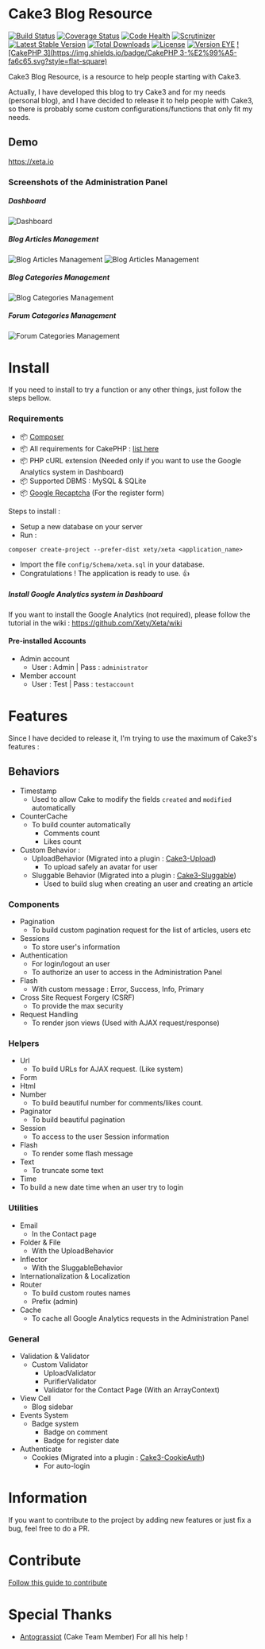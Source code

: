 # Cake3 Blog Resource

[![Build Status](https://img.shields.io/travis/Xety/Xeta.svg?style=flat-square)](https://travis-ci.org/Xety/Xeta)
[![Coverage Status](https://img.shields.io/coveralls/Xety/Xeta/master.svg?style=flat-square)](https://coveralls.io/r/Xety/Xeta)
[![Code Health](https://landscape.io/github/Xety/Xeta/master/landscape.svg?style=flat-square)](https://landscape.io/github/Xety/Xeta/master)
[![Scrutinizer](https://img.shields.io/scrutinizer/g/Xety/Xeta.svg?style=flat-square)](https://scrutinizer-ci.com/g/Xety/Xeta)
[![Latest Stable Version](https://img.shields.io/packagist/v/Xety/Xeta.svg?style=flat-square)](https://packagist.org/packages/xety/xeta)
[![Total Downloads](https://img.shields.io/packagist/dt/xety/xeta.svg?style=flat-square)](https://packagist.org/packages/xety/xeta)
[![License](https://img.shields.io/badge/license-MIT-brightgreen.svg?style=flat-square)](https://packagist.org/packages/xety/xeta)
[![Version EYE](https://img.shields.io/versioneye/d/ruby/rails.svg?style=flat-square)](https://www.versioneye.com/user/projects/55430de8d8fe1a25cc000053)
[![CakePHP 3](https://img.shields.io/badge/CakePHP 3-%E2%99%A5-fa6c65.svg?style=flat-square)](http://cakephp.org)

Cake3 Blog Resource, is a resource to help people starting with Cake3.

Actually, I have developed this blog to try Cake3 and for my needs (personal blog), and I have decided to release it to help people with Cake3, so there is probably some custom configurations/functions that only fit my needs.

## Demo
https://xeta.io

### Screenshots of the Administration Panel
##### Dashboard
![Dashboard](https://cloud.githubusercontent.com/assets/8210023/7332853/4fceaaaa-eb56-11e4-8563-9afd7e7701ef.png)

##### Blog Articles Management
![Blog Articles Management](https://cloud.githubusercontent.com/assets/8210023/4525857/e61fa3e8-4d58-11e4-8fa2-b71d13abab16.png)
![Blog Articles Management](https://cloud.githubusercontent.com/assets/8210023/4525865/f5c1f56c-4d58-11e4-82c1-98ec08020455.png)

##### Blog Categories Management
![Blog Categories Management](https://cloud.githubusercontent.com/assets/8210023/4525878/18b56aae-4d59-11e4-87fb-30ee78e885ae.png)

##### Forum Categories Management
![Forum Categories Management](https://cloud.githubusercontent.com/assets/8210023/7332863/db94563e-eb56-11e4-9210-5032ad3f1820.png)

# Install
If you need to install to try a function or any other things, just follow the steps bellow.

### Requirements
* :package: [Composer](https://getcomposer.org)
* :package: All requirements for CakePHP : [list here](http://book.cakephp.org/3.0/en/installation.html#requirements)
* :package: PHP cURL extension (Needed only if you want to use the Google Analytics system in Dashboard)
* :package: Supported DBMS : MySQL & SQLite
* :package: [Google Recaptcha](https://www.google.com/recaptcha/intro/index.html) (For the register form)

Steps to install :
* Setup a new database on your server
* Run :
```
composer create-project --prefer-dist xety/xeta <application_name>
```
* Import the file `config/Schema/xeta.sql` in your database.
* Congratulations ! The application is ready to use. :+1:


##### Install Google Analytics system in Dashboard
If you want to install the Google Analytics (not required), please follow the tutorial in the wiki :
https://github.com/Xety/Xeta/wiki

#### Pre-installed Accounts
* Admin account
    * User : Admin | Pass : `administrator`
* Member account
    * User : Test | Pass : `testaccount`

# Features
Since I have decided to release it, I'm trying to use the maximum of Cake3's features :

## Behaviors
* Timestamp
    * Used to allow Cake to modify the fields `created` and `modified` automatically
* CounterCache
    * To build counter automatically
        * Comments count
        * Likes count
* Custom Behavior :
    * UploadBehavior (Migrated into a plugin : [Cake3-Upload](https://github.com/Xety/Cake3-Upload))
        * To upload safely an avatar for user
    * Sluggable Behavior (Migrated into a plugin : [Cake3-Sluggable](https://github.com/Xety/Cake3-Sluggable))
        * Used to build slug when creating an user and creating an article

### Components
* Pagination
    * To build custom pagination request for the list of articles, users etc
* Sessions
    * To store user's information
* Authentication
    * For login/logout an user
    * To authorize an user to access in the Administration Panel
* Flash
    * With custom message : Error, Success, Info, Primary
* Cross Site Request Forgery (CSRF)
    * To provide the max security
* Request Handling
    * To render json views (Used with AJAX request/response)

### Helpers
* Url
    * To build URLs for AJAX request. (Like system)
* Form
* Html
* Number
    * To build beautiful number for comments/likes count.
* Paginator
    * To build beautiful pagination
* Session
    * To access to the user Session information
* Flash
    * To render some flash message
* Text
    * To truncate some text
* Time
 * To build a new date time when an user try to login

### Utilities
* Email
    * In the Contact page
* Folder & File
    * With the UploadBehavior
* Inflector
    * With the SluggableBehavior
* Internationalization & Localization
* Router
    * To build custom routes names
    * Prefix (admin)
* Cache
    * To cache all Google Analytics requests in the Administration Panel

### General
* Validation & Validator
    * Custom Validator
        * UploadValidator
        * PurifierValidator
        * Validator for the Contact Page (With an ArrayContext)
* View Cell
    * Blog sidebar
* Events System
    * Badge system
        * Badge on comment
        * Badge for register date
* Authenticate
    * Cookies (Migrated into a plugin : [Cake3-CookieAuth](https://github.com/Xety/Cake3-CookieAuth))
        * For auto-login

# Information
If you want to contribute to the project by adding new features or just fix a bug, feel free to do a PR.

# Contribute
[Follow this guide to contribute](https://github.com/Xety/Xeta/blob/master/CONTRIBUTING.md)

# Special Thanks
* [Antograssiot](https://github.com/antograssiot) (Cake Team Member) For all his help !
